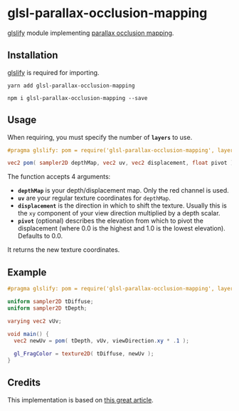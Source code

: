 # glsl-parallax-occlusion-mapping

[glslify](https://github.com/glslify/glslify) module implementing [parallax occlusion mapping](https://www.gamedev.net/articles/programming/graphics/a-closer-look-at-parallax-occlusion-mapping-r3262).

## Installation
[glslify](https://github.com/glslify/glslify) is required for importing.

```
yarn add glsl-parallax-occlusion-mapping
```
```
npm i glsl-parallax-occlusion-mapping --save
```

## Usage
When requiring, you must specify the number of **`layers`** to use.

```glsl
#pragma glslify: pom = require('glsl-parallax-occlusion-mapping', layers=8)
```

```glsl
vec2 pom( sampler2D depthMap, vec2 uv, vec2 displacement, float pivot )
```
The function accepts 4 arguments:

- **`depthMap`** is your depth/displacement map. Only the red channel is used.
- **`uv`** are your regular texture coordinates for `depthMap`.
- **`displacement`** is the direction in which to shift the texture. Usually this is the `xy` component of your view direction multiplied by a depth scalar.
- **`pivot`** (optional) describes the elevation from which to pivot the displacement (where 0.0 is the highest and 1.0 is the lowest elevation). Defaults to 0.0. 

It returns the new texture coordinates.

## Example
```glsl
#pragma glslify: pom = require('glsl-parallax-occlusion-mapping', layers=8)

uniform sampler2D tDiffuse;
uniform sampler2D tDepth;

varying vec2 vUv;

void main() {
  vec2 newUv = pom( tDepth, vUv, viewDirection.xy * .1 );
  
  gl_FragColor = texture2D( tDiffuse, newUv );
}	
```

## Credits
This implementation is based on [this great article](https://learnopengl.com/Advanced-Lighting/Parallax-Mapping).
